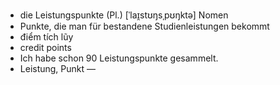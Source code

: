 - die Leistungspunkte (Pl.)	[ˈlaɪ̯stʊŋsˌpʊŋktə]	Nomen
- Punkte, die man für bestandene Studienleistungen bekommt
- điểm tích lũy
- credit points
- Ich habe schon 90 Leistungspunkte gesammelt.
- Leistung, Punkt	—